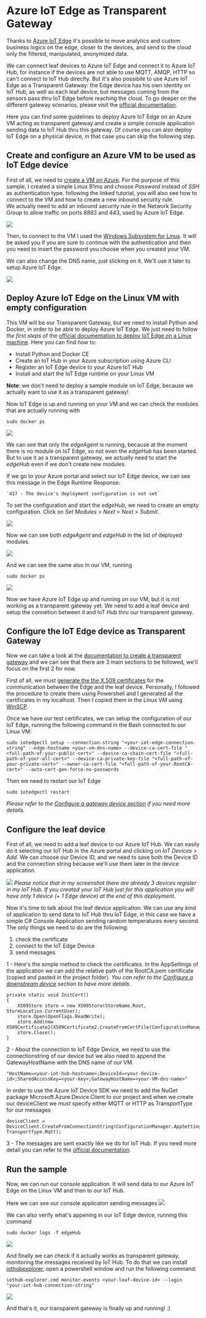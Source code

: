 # Azure IoT Edge as Transparent Gateway #

Thanks to [Azure IoT Edge](https://docs.microsoft.com/en-us/azure/iot-edge/) it's possible to move analytics and custom business logics on the edge, closer to the devices, and send to the cloud only the filtered, manipulated, anonymized data. 

We can connect leaf devices to Azure IoT Edge and connect it to Azure IoT Hub, for instance if the devices are not able to use MQTT, AMQP, HTTP so can't connect to IoT Hub direclty. 
But it's also possibile to use Azure IoT Edge as a Transparent Gateway: the Edge device has his own identity on IoT Hub, as well as each leaf device, but messages coming from the sensors pass thru IoT Edge before reaching the cloud. 
To go deeper on the different gateway scenarios, please visit the [official documentation](https://docs.microsoft.com/en-us/azure/iot-edge/iot-edge-as-gateway). 

Here you can find some guidelines to deploy Azure IoT Edge on an Azure VM acting as transparent gateway and create a simple console application sending data to IoT Hub thru this gateway. 
Of course you can also deploy IoT Edge on a physical device, in that case you can skip the following step. 

## Create and configure an Azure VM to be used as IoT Edge device ##

First of all, we need to [create a VM on Azure](https://docs.microsoft.com/en-us/azure/virtual-machines/linux/quick-create-portal). For the purpose of this sample, I created a simple Linux B1ms and choose *Password* instead of *SSH* as authentication type. following the linked tutorial, you will also see how to connect to the VM and how to create a new inbound security rule.  
We actually need to add an inbound security rule in the Network Security Group to allow traffic on ports 8883 and 443, used by Azure IoT Edge. 

![](/../img/Robin/img/edgePorts2.JPG?raw=true)
 
Then, to connect to the VM I used the [Windows Subsystem for Linux](https://docs.microsoft.com/en-us/windows/wsl/about). It will be asked you if you are sure to continue with the authentication and then you need to insert the password you choose when you created your VM. 

We can also change the DNS name, just slicking on it. We'll use it later to setup Azure IoT Edge.

![](/../img/img/dns.JPG?raw=true)

## Deploy Azure IoT Edge on the Linux VM with empty configuration ##

This VM will be our Transparent Gateway, but we need to install Python and Docker, in order to be able to deploy Azure IoT Edge. We just need to follow *the first steps* of the [official documentation to deploy IoT Edge on a Linux machine](https://docs.microsoft.com/en-us/azure/iot-edge/quickstart-linux). Here you can find how to:

- Install Python and Docker CE
- Create an IoT Hub in your Azure subscription using Azure CLI
- Register an IoT Edge device to your Azure IoT Hub
- Install and start the IoT Edge runtime on your Linux VM

**Note**: we don't need to deploy a sample module on IoT Edge, because we actually want to use it as a transparent gateway!

Now IoT Edge is up and running on your VM and we can check the modules that are actually running with

    sudo docker ps

![](/../img/img/dockerps2.JPG?raw=true)

We can see that only the *edgeAgent* is running, because at the moment there is no module on IoT Edge, so not even the *edgeHub* has been started. But to use it as a transparent gateway, we actually need to start the *edgeHub* even if we don't create new modules. 

If we go to your Azure portal and select our IoT Edge device, we can see this message in the Edge Runtime Response:

    `417 - The device's deployment configuration is not set`

To set the configuration and start the *edgeHub*, we need to create an empty configuration. Click on *Set Modules* > *Next* > *Next* > *Submit*. 


![](/../img/img/emptyConfig.JPG?raw=true)

Now we can see both *edgeAgent* and *edgeHub* in the list of deployed modules.

![](/../img/img/edgeHub.JPG?raw=true)

And we can see the same also in our VM, running

    sudo docker ps

![](/../img/img/dockerps3.JPG?raw=true)

Now we have Azure IoT Edge up and running on our VM, but it is not working as a transparent gateway yet. We need to add a leaf device and setup the connetion between it and IoT Hub thru our transparent gateway. 

## Configure the IoT Edge device as Transparent Gateway ##
  
Now we can take a look at the [documentation to create a transparent gateway](https://docs.microsoft.com/en-us/azure/iot-edge/how-to-create-transparent-gateway) and we can see that there are 3 main sections to be followed, we'll focus on the first 2 for now.

First of all, we must [generate the the X.509 certificates](https://docs.microsoft.com/en-us/azure/iot-edge/how-to-create-transparent-gateway#create-the-certificates-for-test-scenarios) for the communication between the Edge and the leaf device. Personally, I followed the procedure to create them using Powershell and I generated all the certificates in my localhost. Then I copied them in the Linux VM using [WinSCP](https://winscp.net/eng/index.php). 


Once we have our test certificates, we can setup the configuration of our IoT Edge, running the following command in the Bash connected to our Linux VM:  

    sudo iotedgectl setup --connection-string "<your-iot-edge-connection-string" --edge-hostname <your-vm-dns-name> --device-ca-cert-file "<full-path-of-your-public-cert>" --device-ca-chain-cert-file "<full-path-of-your-all-cert>" --device-ca-private-key-file "<full-path-of-your-private-cert>" --owner-ca-cert-file "<full-path-of-your-RootCA-cert>" --auto-cert-gen-force-no-passwords

Then we need to restart our IoT Edge

    sudo iotedgectl restart

*Please refer to the [Configure a gateway device section](https://docs.microsoft.com/en-us/azure/iot-edge/how-to-create-transparent-gateway#configure-a-gateway-device) if you need more details.*

## Configure the leaf device ##

First of all, we need to add a leaf device to our Azure IoT Hub. We can easily do it selecting our IoT Hub in the Azure portal and clicking on *IoT Devices* > *Add*. We can choose our Device ID, and we need to save both the Device ID and the connection string because we'll use them later in the device application.

![](/../img/img/iotdevice1.JPG?raw=true)
*Please notice that in my screenshot there are already 3 devices register in my IoT Hub. If you created your IoT Hub just for this application you will have only 1 device (+ 1 Edge device) at the end of this deployment.*

Now it's time to talk about the leaf device application. We can use any kind of application to send data to IoT Hub thru IoT Edge, in this case we have a simple C# Console Application sending random temperatures every second.
The only things we need to do are the following:


1. check the certificate
2. connect to the IoT Edge Device
3. send messages

1 - Here's the simple method to check the certificates. In the AppSettings of the application we can add the relative path of the RootCA.pem certificate (copied and pasted in the project folder). *You can refer to the [Configure a downstream device](https://docs.microsoft.com/en-us/azure/iot-edge/how-to-create-transparent-gateway#configure-a-downstream-device) section to have more details.*

    private static void InitCert()
    {
    	X509Store store = new X509Store(StoreName.Root, StoreLocation.CurrentUser);
    	store.Open(OpenFlags.ReadWrite);
    	store.Add(new X509Certificate2(X509Certificate2.CreateFromCertFile(ConfigurationManager.AppSettings["certPath"])));
    	store.Close();
    } 

2 - About the connection to IoT Edge Device, we need to use the connectionstring of our device but we also need to append the GatewayHostName with the DNS name of our VM.

    "HostName=<your-iot-hub-hostname>;DeviceId=<your-device-id>;SharedAccessKey=<your-key>;GatewayHostName=<your-VM-dns-name>"

In order to use the Azure IoT Device SDK we need to add the NuGet package Microsoft.Azure.Device.Client to our project and when we create our deviceClient we *must* specify either MQTT or HTTP as TransportType for our messages

    deviceClient = DeviceClient.CreateFromConnectionString(ConfigurationManager.AppSettings["connStringTGWVM"], TransportType.Mqtt);

3 - The messages are sent exactly like we do for IoT Hub. If you need more detail you can refer to the [official documentation](https://docs.microsoft.com/en-us/azure/iot-hub/iot-hub-csharp-csharp-getstarted). 


## Run the sample ##

Now, we can run our console application. It will send data to our Azure IoT Edge on the Linux VM and then to our IoT Hub.

 
Here we can see our console applicaton sending messages
![](/../img/img/robinmsg.JPG?raw=true)

We can also verify what's appening in our IoT Edge device, running this command

    sudo docker logs -f edgeHub

![](/../img/img/dockerlogs1.JPG?raw=true)

And finally we can check if it actually works as transparent gateway, monitoring the messages received by IoT Hub. To do that we can install [iothubexplorer](https://github.com/azure/iothub-explorer), open a powershell window and run the following command:


    iothub-explorer.cmd monitor-events <your-leaf-device-id> --login "your-iot-hub-connection-string"

![](/../img/img/iothubexplorer.JPG?raw=true)

And that's it, our transparent gateway is finally up and running! :)
 
    
 
      